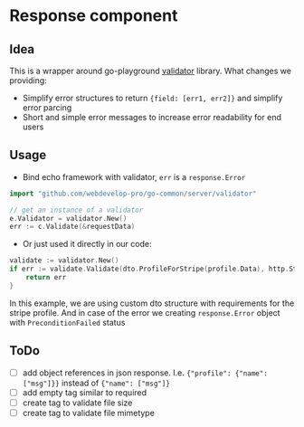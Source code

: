 # Response component

## Idea
This is a wrapper around go-playground [validator](https://github.com/go-playground/validator) library.
What changes we providing:
- Simplify error structures to return `{field: [err1, err2]}` and simplify error parcing
- Short and simple error messages to increase error readability for end users

## Usage

- Bind echo framework with validator, `err` is a `response.Error` 
```go
import "github.com/webdevelop-pro/go-common/server/validator"

// get an instance of a validator
e.Validator = validator.New()
err := c.Validate(&requestData)
```

- Or just used it directly in our code:
```go
validate := validator.New()
if err := validate.Validate(dto.ProfileForStripe(profile.Data), http.StatusPreconditionFailed); err != nil {
	return err
}
```
In this example, we are using custom dto structure with requirements for the stripe profile. And in case of the error we creating `response.Error` object with `PreconditionFailed` status


## ToDo
- [ ] add object references in json response. I.e. `{"profile": {"name": ["msg"]}}` instead of `{"name": ["msg"]}`
- [ ] add empty tag similar to required
- [ ] create tag to validate file size
- [ ] create tag to validate file mimetype
